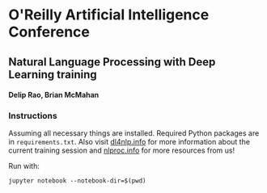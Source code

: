 # O'Reilly Artificial Intelligence Conference

## Natural Language Processing with Deep Learning training

#### Delip Rao, Brian McMahan


### Instructions

Assuming all necessary things are installed.  Required Python packages are in `requirements.txt`.  Also visit [dl4nlp.info](http://dl4nlp.info/en/latest/) for more information about the current training session and [nlproc.info](http://nlproc.info/) for more resources from us!

Run with:

```
jupyter notebook --notebook-dir=$(pwd)
```
